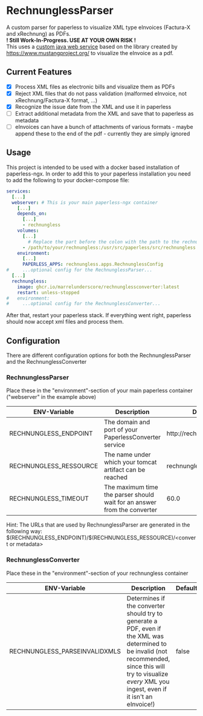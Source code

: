 # RechnunglessParser
A custom parser for paperless to visualize XML type eInvoices (Factura-X and xRechnung) as PDFs.  
**! Still Work-In-Progress. USE AT YOUR OWN RISK !**  
This uses a [custom java web service](https://github.com/marrelUnderscore/RechnunglessConverter) based on the library created by https://www.mustangproject.org/ to visualize the eInvoice as a pdf.
## Current Features
 - [x] Process XML files as electronic bills and visualize them as PDFs
 - [x] Reject XML files that do not pass validation (malformed eInvoice, not xRechnung/Factura-X format, ...)
 - [x] Recognize the issue date from the XML and use it in paperless
 - [ ] Extract additional metadata from the XML and save that to paperless as metadata
 - [ ] eInvoices can have a bunch of attachments of various formats - maybe append these to the end of the pdf - currently they are simply ignored
## Usage
This project is intended to be used with a docker based installation of paperless-ngx. In order to add this to your paperless installation you need to add the following to your docker-compose file:
```yaml
services:
  [...]
  webserver: # This is your main paperless-ngx container
    [...]
    depends_on:
      [...]
      - rechnungless
    volumes:
      [...]
        # Replace the part before the colon with the path to the rechnungless folder found in this repo
      - /path/to/your/rechnungless:/usr/src/paperless/src/rechnungless
    environment:
      [...]
      PAPERLESS_APPS: rechnungless.apps.RechnunglessConfig
#     ...optional config for the RechnunglessParser...
  [...]
  rechnungless:
    image: ghcr.io/marrelunderscore/rechnunglessconverter:latest
    restart: unless-stopped
#   environment:
#     ...optional config for the RechnunglessConverter...
```
After that, restart your paperless stack. If everything went right, paperless should now accept xml files and process them.
## Configuration
There are different configuration options for both the RechnunglessParser and the RechnunglessConverter
### RechnunglessParser
Place these in the "environment"-section of your main paperless container ("webserver" in the example above)

| ENV-Variable            | Description                                                              | Default                  |
|-------------------------|--------------------------------------------------------------------------|--------------------------|
| RECHNUNGLESS_ENDPOINT   | The domain and port of your PaperlessConverter service                   | http://rechnungless:8080 |
| RECHNUNGLESS_RESSOURCE  | The name under which your tomcat artifact can be reached                 | rechnungless             |
| RECHNUNGLESS_TIMEOUT    | The maximum time the parser should wait for an answer from the converter | 60.0                     |
Hint: The URLs that are used by RechnunglessParser are generated in the following way: \$(RECHNUNGLESS_ENDPOINT)/$(RECHNUNGLESS_RESSOURCE)/\<convert or metadata>

### RechnunglessConverter
Place these in the "environment"-section of your rechnungless container

| ENV-Variable                  | Description                                                                                                                                                                                                      | Default |
|-------------------------------|------------------------------------------------------------------------------------------------------------------------------------------------------------------------------------------------------------------|---------|
| RECHNUNGLESS_PARSEINVALIDXMLS | Determines if the converter should try to generate a PDF, even if the XML was determined to be invalid (not recommended, since this will try to visualize *every* XML you ingest, even if it isn't an eInvoice!) | false   |
